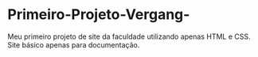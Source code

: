 # Primeiro-Projeto-Vergang-
Meu primeiro projeto de site da faculdade utilizando apenas HTML e CSS.
Site básico apenas para documentação.

